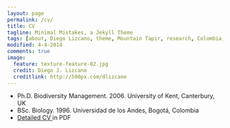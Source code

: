 ```yaml
---
layout: page
permalink: /cv/
title: CV
tagline: Minimal Mistakes, a Jekyll Theme
tags: [about, Diego Lizcano, theme, Mountain Tapir, research, Colombia, Paramo]
modified: 4-4-2014
comments: true
image:
  feature: texture-feature-02.jpg
  credit: Diego J. Lizcano
  creditlink: http://500px.com/dlizcano
---
```




* Ph.D. Biodiversity Management. 2006. University of Kent, Canterbury, UK 
* BSc. Biology. 1996. Universidad de los Andes, Bogotá, Colombia 
* [Detailed CV ](https://sites.google.com/site/lizcanod/Hvida2009_Long.pdf) in PDF
